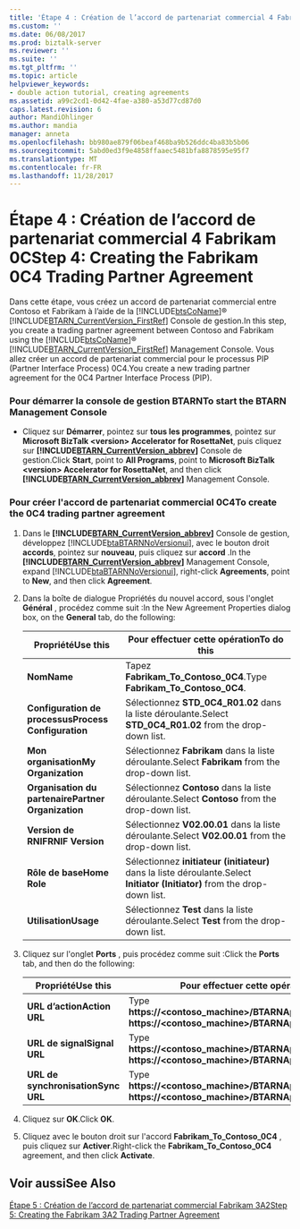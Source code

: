```yaml
---
title: 'Étape 4 : Création de l’accord de partenariat commercial 4 Fabrikam 0C | Documents Microsoft'
ms.custom: ''
ms.date: 06/08/2017
ms.prod: biztalk-server
ms.reviewer: ''
ms.suite: ''
ms.tgt_pltfrm: ''
ms.topic: article
helpviewer_keywords:
- double action tutorial, creating agreements
ms.assetid: a99c2cd1-0d42-4fae-a380-a53d77cd87d0
caps.latest.revision: 6
author: MandiOhlinger
ms.author: mandia
manager: anneta
ms.openlocfilehash: bb980ae879f06beaf468ba9b526ddc4ba83b5b06
ms.sourcegitcommit: 5abd0ed3f9e4858ffaaec5481bfa8878595e95f7
ms.translationtype: MT
ms.contentlocale: fr-FR
ms.lasthandoff: 11/28/2017
---
```

# <a name="step-4-creating-the-fabrikam-0c4-trading-partner-agreement"></a><span data-ttu-id="39962-102">Étape 4 : Création de l’accord de partenariat commercial 4 Fabrikam 0C</span><span class="sxs-lookup"><span data-stu-id="39962-102">Step 4: Creating the Fabrikam 0C4 Trading Partner Agreement</span></span>
<span data-ttu-id="39962-103">Dans cette étape, vous créez un accord de partenariat commercial entre Contoso et Fabrikam à l’aide de la [!INCLUDE[btsCoName](../../includes/btsconame-md.md)]® [!INCLUDE[BTARN_CurrentVersion_FirstRef](../../includes/btarn-currentversion-firstref-md.md)] Console de gestion.</span><span class="sxs-lookup"><span data-stu-id="39962-103">In this step, you create a trading partner agreement between Contoso and Fabrikam using the [!INCLUDE[btsCoName](../../includes/btsconame-md.md)]® [!INCLUDE[BTARN_CurrentVersion_FirstRef](../../includes/btarn-currentversion-firstref-md.md)] Management Console.</span></span> <span data-ttu-id="39962-104">Vous allez créer un accord de partenariat commercial pour le processus PIP (Partner Interface Process) 0C4.</span><span class="sxs-lookup"><span data-stu-id="39962-104">You create a new trading partner agreement for the 0C4 Partner Interface Process (PIP).</span></span>  
  
### <a name="to-start-the-btarn-management-console"></a><span data-ttu-id="39962-105">Pour démarrer la console de gestion BTARN</span><span class="sxs-lookup"><span data-stu-id="39962-105">To start the BTARN Management Console</span></span>  
  
-   <span data-ttu-id="39962-106">Cliquez sur **Démarrer**, pointez sur **tous les programmes**, pointez sur **Microsoft BizTalk \<version\> Accelerator for RosettaNet**, puis cliquez sur  **[!INCLUDE[BTARN_CurrentVersion_abbrev](../../includes/btarn-currentversion-abbrev-md.md)]**  Console de gestion.</span><span class="sxs-lookup"><span data-stu-id="39962-106">Click **Start**, point to **All Programs**, point to **Microsoft BizTalk \<version\> Accelerator for RosettaNet**, and then click **[!INCLUDE[BTARN_CurrentVersion_abbrev](../../includes/btarn-currentversion-abbrev-md.md)]** Management Console.</span></span>  
  
### <a name="to-create-the-0c4-trading-partner-agreement"></a><span data-ttu-id="39962-107">Pour créer l'accord de partenariat commercial 0C4</span><span class="sxs-lookup"><span data-stu-id="39962-107">To create the 0C4 trading partner agreement</span></span>  
  
1.  <span data-ttu-id="39962-108">Dans le  **[!INCLUDE[BTARN_CurrentVersion_abbrev](../../includes/btarn-currentversion-abbrev-md.md)]**  Console de gestion, développez [!INCLUDE[btaBTARNNoVersionui](../../includes/btabtarnnoversionui-md.md)], avec le bouton droit **accords**, pointez sur **nouveau**, puis cliquez sur **accord** .</span><span class="sxs-lookup"><span data-stu-id="39962-108">In the **[!INCLUDE[BTARN_CurrentVersion_abbrev](../../includes/btarn-currentversion-abbrev-md.md)]** Management Console, expand [!INCLUDE[btaBTARNNoVersionui](../../includes/btabtarnnoversionui-md.md)], right-click **Agreements**, point to **New**, and then click **Agreement**.</span></span>  
  
2.  <span data-ttu-id="39962-109">Dans la boîte de dialogue Propriétés du nouvel accord, sous l'onglet **Général** , procédez comme suit :</span><span class="sxs-lookup"><span data-stu-id="39962-109">In the New Agreement Properties dialog box, on the **General** tab, do the following:</span></span>  
  
    |<span data-ttu-id="39962-110">Propriété</span><span class="sxs-lookup"><span data-stu-id="39962-110">Use this</span></span>|<span data-ttu-id="39962-111">Pour effectuer cette opération</span><span class="sxs-lookup"><span data-stu-id="39962-111">To do this</span></span>|  
    |--------------|----------------|  
    |<span data-ttu-id="39962-112">**Nom**</span><span class="sxs-lookup"><span data-stu-id="39962-112">**Name**</span></span>|<span data-ttu-id="39962-113">Tapez **Fabrikam_To_Contoso_0C4**.</span><span class="sxs-lookup"><span data-stu-id="39962-113">Type **Fabrikam_To_Contoso_0C4**.</span></span>|  
    |<span data-ttu-id="39962-114">**Configuration de processus**</span><span class="sxs-lookup"><span data-stu-id="39962-114">**Process Configuration**</span></span>|<span data-ttu-id="39962-115">Sélectionnez **STD_0C4_R01.02** dans la liste déroulante.</span><span class="sxs-lookup"><span data-stu-id="39962-115">Select **STD_0C4_R01.02** from the drop-down list.</span></span>|  
    |<span data-ttu-id="39962-116">**Mon organisation**</span><span class="sxs-lookup"><span data-stu-id="39962-116">**My Organization**</span></span>|<span data-ttu-id="39962-117">Sélectionnez **Fabrikam** dans la liste déroulante.</span><span class="sxs-lookup"><span data-stu-id="39962-117">Select **Fabrikam** from the drop-down list.</span></span>|  
    |<span data-ttu-id="39962-118">**Organisation du partenaire**</span><span class="sxs-lookup"><span data-stu-id="39962-118">**Partner Organization**</span></span>|<span data-ttu-id="39962-119">Sélectionnez **Contoso** dans la liste déroulante.</span><span class="sxs-lookup"><span data-stu-id="39962-119">Select **Contoso** from the drop-down list.</span></span>|  
    |<span data-ttu-id="39962-120">**Version de RNIF**</span><span class="sxs-lookup"><span data-stu-id="39962-120">**RNIF Version**</span></span>|<span data-ttu-id="39962-121">Sélectionnez **V02.00.01** dans la liste déroulante.</span><span class="sxs-lookup"><span data-stu-id="39962-121">Select **V02.00.01** from the drop-down list.</span></span>|  
    |<span data-ttu-id="39962-122">**Rôle de base**</span><span class="sxs-lookup"><span data-stu-id="39962-122">**Home Role**</span></span>|<span data-ttu-id="39962-123">Sélectionnez **initiateur (initiateur)** dans la liste déroulante.</span><span class="sxs-lookup"><span data-stu-id="39962-123">Select **Initiator (Initiator)** from the drop-down list.</span></span>|  
    |<span data-ttu-id="39962-124">**Utilisation**</span><span class="sxs-lookup"><span data-stu-id="39962-124">**Usage**</span></span>|<span data-ttu-id="39962-125">Sélectionnez **Test** dans la liste déroulante.</span><span class="sxs-lookup"><span data-stu-id="39962-125">Select **Test** from the drop-down list.</span></span>|  
  
3.  <span data-ttu-id="39962-126">Cliquez sur l'onglet **Ports** , puis procédez comme suit :</span><span class="sxs-lookup"><span data-stu-id="39962-126">Click the **Ports** tab, and then do the following:</span></span>  
  
    |<span data-ttu-id="39962-127">Propriété</span><span class="sxs-lookup"><span data-stu-id="39962-127">Use this</span></span>|<span data-ttu-id="39962-128">Pour effectuer cette opération</span><span class="sxs-lookup"><span data-stu-id="39962-128">To do this</span></span>|  
    |--------------|----------------|  
    |<span data-ttu-id="39962-129">**URL d’action**</span><span class="sxs-lookup"><span data-stu-id="39962-129">**Action URL**</span></span>|<span data-ttu-id="39962-130">Type **https://<contoso_machine>/BTARNApp/RNIFReceive.aspx**.</span><span class="sxs-lookup"><span data-stu-id="39962-130">Type **https://<contoso_machine>/BTARNApp/RNIFReceive.aspx**.</span></span>|  
    |<span data-ttu-id="39962-131">**URL de signal**</span><span class="sxs-lookup"><span data-stu-id="39962-131">**Signal URL**</span></span>|<span data-ttu-id="39962-132">Type **https://<contoso_machine>/BTARNApp/RNIFReceive.aspx**.</span><span class="sxs-lookup"><span data-stu-id="39962-132">Type **https://<contoso_machine>/BTARNApp/RNIFReceive.aspx**.</span></span>|  
    |<span data-ttu-id="39962-133">**URL de synchronisation**</span><span class="sxs-lookup"><span data-stu-id="39962-133">**Sync URL**</span></span>|<span data-ttu-id="39962-134">Type **https://<contoso_machine>/BTARNApp/RNIFReceive.aspx**.</span><span class="sxs-lookup"><span data-stu-id="39962-134">Type **https://<contoso_machine>/BTARNApp/RNIFReceive.aspx**.</span></span>|  
  
4.  <span data-ttu-id="39962-135">Cliquez sur **OK**.</span><span class="sxs-lookup"><span data-stu-id="39962-135">Click **OK**.</span></span>  
  
5.  <span data-ttu-id="39962-136">Cliquez avec le bouton droit sur l'accord **Fabrikam_To_Contoso_0C4** , puis cliquez sur **Activer**.</span><span class="sxs-lookup"><span data-stu-id="39962-136">Right-click the **Fabrikam_To_Contoso_0C4** agreement, and then click **Activate**.</span></span>  
  
## <a name="see-also"></a><span data-ttu-id="39962-137">Voir aussi</span><span class="sxs-lookup"><span data-stu-id="39962-137">See Also</span></span>  
 [<span data-ttu-id="39962-138">Étape 5 : Création de l’accord de partenariat commercial Fabrikam 3A2</span><span class="sxs-lookup"><span data-stu-id="39962-138">Step 5: Creating the Fabrikam 3A2 Trading Partner Agreement</span></span>](../../adapters-and-accelerators/accelerator-rosettanet/step-5-creating-the-fabrikam-3a2-trading-partner-agreement.md)